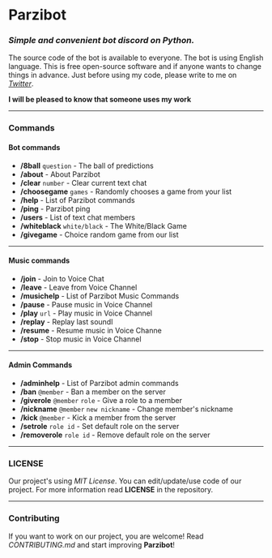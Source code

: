 # Parzibot

### _Simple and convenient bot discord on Python._

The source code of the bot is available to everyone. The bot is using English language. This is free open-source
software and if anyone wants to change things in advance. Just before using my code, please write to me
on _[Twitter](https://twitter.com/merive_)_.

**I will be pleased to know that someone uses my work**

___

### Commands

#### **Bot commands**

- **/8ball** `question` - The ball of predictions
- **/about** - About Parzibot
- **/clear** `number` - Clear current text chat
- **/choosegame** `games` - Randomly chooses a game from your list
- **/help** - List of Parzibot commands
- **/ping** - Parzibot ping
- **/users** - List of text chat members
- **/whiteblack** `white/black` - The White/Black Game
- **/givegame** - Choice random game from our list

 ___

#### **Music commands**

 - **/join** - Join to Voice Chat
 - **/leave** - Leave from Voice Channel
 - **/musichelp** - List of Parzibot Music Commands
 - **/pause** - Pause music in Voice Channel
 - **/play** `url` - Play music in Voice Channel
 - **/replay** - Replay last soundl
 - **/resume** - Resume music in Voice Channe
 - **/stop** - Stop music in Voice Channel

 ___

#### **Admin Commands**

- **/adminhelp** - List of Parzibot admin commands
- **/ban** `@member` - Ban a member on the server
- **/giverole** `@member` `role` - Give a role to a member
- **/nickname** `@member` `new nickname` - Change member\'s nickname
- **/kick** `@member` - Kick a member from the server
- **/setrole** `role id` - Set default role on the server
- **/removerole** `role id` - Remove default role on the server

___

### LICENSE

Our project's using _MIT License_. You can edit/update/use code of our project. For more information read
**LICENSE** in the repository.

___

### Contributing

If you want to work on our project, you are welcome! Read _CONTRIBUTING.md_ and start improving **Parzibot**!
